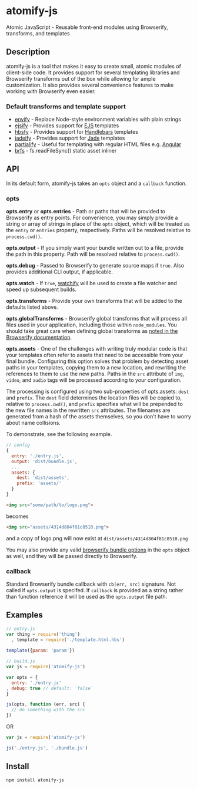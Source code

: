 atomify-js
===============

Atomic JavaScript - Reusable front-end modules using Browserify, transforms, and templates

## Description

atomify-js is a tool that makes it easy to create small, atomic modules of client-side code. It provides support for several templating libraries and Browserify transforms out of the box while allowing for ample customization. It also provides several convenience features to make working with Browserify even easier.

### Default transforms and template support
 * [envify](https://github.com/hughsk/envify) - Replace Node-style environment variables with plain strings
 * [ejsify](https://github.com/hughsk/ejsify) - Provides support for [EJS](https://github.com/visionmedia/ejs) templates
 * [hbsfy](https://github.com/epeli/node-hbsfy) - Provides support for [Handlebars](http://handlebarsjs.com/) templates
 * [jadeify](https://github.com/domenic/jadeify) - Provides support for [Jade](http://jade-lang.com/) templates
 * [partialify](https://github.com/bclinkinbeard/partialify) - Useful for templating with regular HTML files e.g. [Angular](http://angularjs.org/)
 * [brfs](https://github.com/substack/brfs) - fs.readFileSync() static asset inliner

## API

In its default form, atomify-js takes an `opts` object and a `callback` function.

### opts 

**opts.entry** or **opts.entries** - Path or paths that will be provided to Browserify as entry points. For convenience, you may simply provide a string or array of strings in place of the `opts` object, which will be treated as the `entry` or `entries` property, respectively. Paths will be resolved relative to `process.cwd()`.

**opts.output** - If you simply want your bundle written out to a file, provide the path in this property. Path will be resolved relative to `process.cwd()`.

**opts.debug** - Passed to Browserify to generate source maps if `true`. Also provides additional CLI output, if applicable.

**opts.watch** - If `true`, [watchify](https://github.com/substack/watchify) will be used to create a file watcher and speed up subsequent builds.

**opts.transforms** - Provide your own transforms that will be added to the defaults listed above.

**opts.globalTransforms** - Browserify global transforms that will process all files used in your application, including those within `node_modules`. You should take great care when defining global transforms as [noted in the Browserify documentation](https://github.com/substack/node-browserify#btransformopts-tr).

**opts.assets** - One of the challenges with writing truly modular code is that your templates often refer to assets that need to be accessible from your final bundle. Configuring this option solves that problem by detecting asset paths in your templates, copying them to a new location, and rewriting the references to them to use the new paths. Paths in the `src` attribute of `img`, `video`, and `audio` tags will be processed according to your configuration.

The processing is configured using two sub-properties of opts.assets: `dest` and `prefix`. The `dest` field determines the location files will be copied to, relative to `process.cwd()`, and `prefix` specifies what will be prepended to the new file names in the rewritten `src` attributes. The filenames are generated from a hash of the assets themselves, so you don't have to worry about name collisions.

To demonstrate, see the following example.

```js
// config
{
  entry: './entry.js',
  output: 'dist/bundle.js',
  ...
  assets: {
    dest: 'dist/assets',
    prefix: 'assets/'
  }
}
```

```html
<img src="some/path/to/logo.png">
```

becomes

```html
<img src="assets/4314d804f81c8510.png">
```

and a copy of logo.png will now exist at `dist/assets/4314d804f81c8510.png`

You may also provide any valid [browserify bundle options](https://github.com/substack/node-browserify#bbundleopts-cb) in the `opts` object as well, and they will be passed directly to Browserify.

### callback

Standard Browserify bundle callback with `cb(err, src)` signature. Not called if `opts.output` is specifed. If `callback` is provided as a string rather than function reference it will be used as the `opts.output` file path.

## Examples

```js
// entry.js
var thing = require('thing')
  , template = require('./template.html.hbs')
  
template({param: 'param'})
```

```js
// build.js
var js = require('atomify-js')

var opts = {
  entry: './entry.js'
, debug: true // default: `false`
}

js(opts, function (err, src) {
  // do something with the src
})
```

OR

```js
var js = require('atomify-js')

js('./entry.js', './bundle.js')
```

## Install

```bash
npm install atomify-js
```
